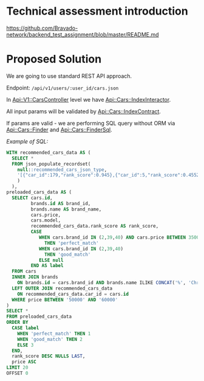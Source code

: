 # Technical assessment introduction

https://github.com/Bravado-network/backend_test_assignment/blob/master/README.md

# Proposed Solution

We are going to use standard REST API approach.

Endpoint: `/api/v1/users/:user_id/cars.json`

In [Api::V1::CarsController](https://github.com/rusllonrails/cars_api/blob/main/app/controllers/api/v1/cars_controller.rb) level we have [Api::Cars::IndexInteractor](https://github.com/rusllonrails/cars_api/blob/main/app/interactors/api/cars/index_interactor.rb).

All input params will be validated by [Api::Cars::IndexContract](https://github.com/rusllonrails/cars_api/blob/main/app/contracts/api/cars/index_contract.rb).

If params are valid - we are performing SQL query without ORM via [Api::Cars::Finder](https://github.com/rusllonrails/cars_api/blob/main/app/queries/api/cars/finder.rb) and [Api::Cars::FinderSql](https://github.com/rusllonrails/cars_api/blob/main/app/queries/api/cars/finder_sql.rb).

*Example of SQL:*
```sql
WITH recommended_cars_data AS (
  SELECT *
  FROM json_populate_recordset(
    null::recommended_cars_json_type,
    '[{"car_id":179,"rank_score":0.945},{"car_id":5,"rank_score":0.4552}]'
    )
  ),
preloaded_cars_data AS (
  SELECT cars.id,
         brands.id AS brand_id,
         brands.name AS brand_name,
         cars.price,
         cars.model,
         recommended_cars_data.rank_score AS rank_score,
         CASE
            WHEN cars.brand_id IN (2,39,40) AND cars.price BETWEEN 35000 AND 39999
              THEN 'perfect_match'
            WHEN cars.brand_id IN (2,39,40)
              THEN 'good_match'
            ELSE null
         END AS label
  FROM cars
  INNER JOIN brands
    ON brands.id = cars.brand_id AND brands.name ILIKE CONCAT('%', 'Chrysler', '%')
  LEFT OUTER JOIN recommended_cars_data
    ON recommended_cars_data.car_id = cars.id
  WHERE price BETWEEN '50000' AND '60000'
)
SELECT *
FROM preloaded_cars_data
ORDER BY
  CASE label
    WHEN 'perfect_match' THEN 1
    WHEN 'good_match' THEN 2
    ELSE 3
  END,
  rank_score DESC NULLS LAST,
  price ASC
LIMIT 20
OFFSET 0
```
